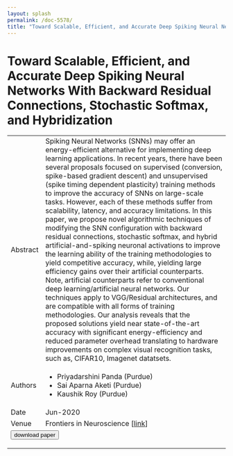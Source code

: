 ```yaml
---
layout: splash
permalink: /doc-5578/
title: "Toward Scalable, Efficient, and Accurate Deep Spiking Neural Networks With Backward Residual Connections, Stochastic Softmax, and Hybridization"
---
```


# Toward Scalable, Efficient, and Accurate Deep Spiking Neural Networks With Backward Residual Connections, Stochastic Softmax, and Hybridization

<table>
    <tbody>
    <tr>
        <td>Abstract</td>
        <td>Spiking Neural Networks (SNNs) may offer an energy-efficient alternative for implementing deep learning applications. In recent years, there have been several proposals focused on supervised (conversion, spike-based gradient descent) and unsupervised (spike timing dependent plasticity) training methods to improve the accuracy of SNNs on large-scale tasks. However, each of these methods suffer from scalability, latency, and accuracy limitations. In this paper, we propose novel algorithmic techniques of modifying the SNN configuration with backward residual connections, stochastic softmax, and hybrid artificial-and-spiking neuronal activations to improve the learning ability of the training methodologies to yield competitive accuracy, while, yielding large efficiency gains over their artificial counterparts. Note, artificial counterparts refer to conventional deep learning/artificial neural networks. Our techniques apply to VGG/Residual architectures, and are compatible with all forms of training methodologies. Our analysis reveals that the proposed solutions yield near state-of-the-art accuracy with significant energy-efficiency and reduced parameter overhead translating to hardware improvements on complex visual recognition tasks, such as, CIFAR10, Imagenet datatsets.</td>
    </tr>
    <tr>
        <td>Authors</td>
        <td>
            <ul>
                <li>Priyadarshini Panda (Purdue)</li>
                <li>Sai Aparna Aketi (Purdue)</li>
                <li>Kaushik Roy (Purdue)</li>
            </ul>
        </td>
    </tr>
    <tr>
        <td>Date</td>
        <td>Jun-2020</td>
    </tr>
    <tr>
        <td>Venue</td>
        <td>Frontiers in Neuroscience [<a href="https://www.frontiersin.org/articles/10.3389/fnins.2020.00653/full">link</a>]</td>
    </tr>
        <tr>
            <td colspan="2">
                <form method="get" action="https://www.frontiersin.org/articles/10.3389/fnins.2020.00653/full">
                    <button type="submit">download paper</button>
                </form>
            </td>
        </tr>
    </tbody>
</table>
